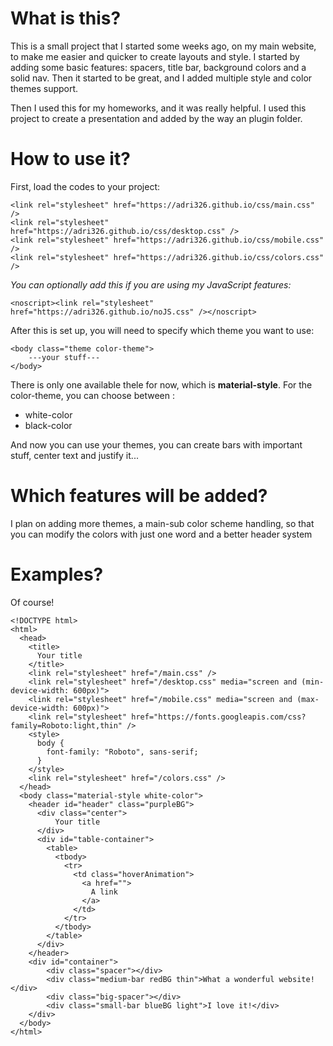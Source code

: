 # What is this?

This is a small project that I started some weeks ago, on my main website, to make me easier and quicker to create layouts and style.
I started by adding some basic features: spacers, title bar, background colors and a solid nav. Then it started to be great, and I added multiple style and color themes support.

Then I used this for my homeworks, and it was really helpful. I used this project to create a presentation and added by the way an plugin folder.

# How to use it?

First, load the codes to your project:

```
<link rel="stylesheet" href="https://adri326.github.io/css/main.css" />
<link rel="stylesheet" href="https://adri326.github.io/css/desktop.css" />
<link rel="stylesheet" href="https://adri326.github.io/css/mobile.css" />
<link rel="stylesheet" href="https://adri326.github.io/css/colors.css" />
```

*You can optionally add this if you are using my JavaScript features:*

```
<noscript><link rel="stylesheet" href="https://adri326.github.io/noJS.css" /></noscript>
```

After this is set up, you will need to specify which theme you want to use:

```
<body class="theme color-theme">
	---your stuff---
</body>
```

There is only one available thele for now, which is **material-style**.
For the color-theme, you can choose between :
* white-color
* black-color

And now you can use your themes, you can create bars with important stuff, center text and justify it...

# Which features will be added?

I plan on adding more themes, a main-sub color scheme handling, so that you can modify the colors with just one word and a better header system

# Examples?


Of course!


```
<!DOCTYPE html>
<html>
  <head>
    <title>
      Your title
    </title>
    <link rel="stylesheet" href="/main.css" />
    <link rel="stylesheet" href="/desktop.css" media="screen and (min-device-width: 600px)">
    <link rel="stylesheet" href="/mobile.css" media="screen and (max-device-width: 600px)">
    <link rel="stylesheet" href="https://fonts.googleapis.com/css?family=Roboto:light,thin" />
    <style>
      body {
        font-family: "Roboto", sans-serif;
      }
    </style>
    <link rel="stylesheet" href="/colors.css" />
  </head>
  <body class="material-style white-color">
  	<header id="header" class="purpleBG">
      <div class="center">
          Your title
      </div>
      <div id="table-container">
        <table>
          <tbody>
            <tr>
              <td class="hoverAnimation">
                <a href="">
                  A link
                </a>
              </td>
            </tr>
          </tbody>
        </table>
      </div>
    </header>
    <div id="container">
    	<div class="spacer"></div>
    	<div class="medium-bar redBG thin">What a wonderful website!</div>
    	<div class="big-spacer"></div>
    	<div class="small-bar blueBG light">I love it!</div>
    </div>
  </body>
</html>
```